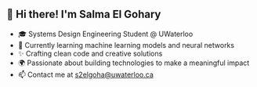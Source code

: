 ## 👋 Hi there! I'm Salma El Gohary
- 🎓 Systems Design Engineering Student @ UWaterloo
- 🌱 Currently learning machine learning models and neural networks
- ✨ Crafting clean code and creative solutions
- 🌍 Passionate about building technologies to make a meaningful impact
- 📫 Contact me at s2elgoha@uwaterloo.ca
